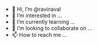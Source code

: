 - 👋 Hi, I’m @ravinaval
- 👀 I’m interested in ...
- 🌱 I’m currently learning ...
- 💞️ I’m looking to collaborate on ...
- 📫 How to reach me ...

<!---
ravinaval/ravinaval is a ✨ special ✨ repository because its `README.md` (this file) appears on your GitHub profile.
You can click the Preview link to take a look at your changes.
--->
